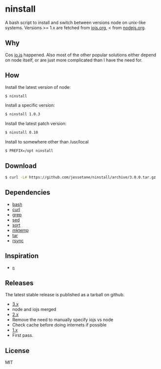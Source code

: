 # ninstall
A bash script to install and switch between versions node on unix-like systems. Versions >= 1.x are fetched from [iojs.org](https://iojs.org/dist), < from [nodejs.org](http://nodejs.org/dist).

## Why
Cos [io.js](https://iojs.org) happened. Also most of the other popular solutions either depend on node itself, or are just more complicated than I have the need for.

## How
Install the latest version of node:
```bash
$ ninstall
```

Install a specific version:
```bash
$ ninstall 1.0.3
```

Install the latest patch version:
```bash
$ ninstall 0.10
```

Install to somewhere other than /usr/local
```bash
$ PREFIX=/opt ninstall
```

## Download
```bash
$ curl -L# https://github.com/jessetane/ninstall/archive/3.0.0.tar.gz | tar xz --strip-components 2 -C /usr/local/bin
```

## Dependencies
* [bash](http://linux.die.net/man/1/bash)
* [curl](http://linux.die.net/man/1/curl)
* [grep](http://linux.die.net/man/1/grep)
* [sed](http://linux.die.net/man/1/sed)
* [sort](http://linux.die.net/man/1/sort)
* [mktemp](http://linux.die.net/man/1/mktemp)
* [tar](http://linux.die.net/man/1/tar)
* [rsync](http://linux.die.net/man/1/rsync)

## Inspiration
* [`n`](https://github.com/tj/n)

## Releases
The latest stable release is published as a tarball on github.
* [3.x](https://github.com/jessetane/ninstall/archive/3.0.0.tar.gz)
 * node and iojs merged
* [2.x](https://github.com/jessetane/ninstall/archive/2.0.0.tar.gz)
 * Remove the need to manually specify iojs vs node
 * Check cache before doing internets if possible
* [1.x](https://github.com/jessetane/ninstall/archive/1.0.0.tar.gz)
 * First pass.

## License
MIT
